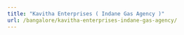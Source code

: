 ```yaml
---
title: "Kavitha Enterprises ( Indane Gas Agency )"
url: /bangalore/kavitha-enterprises-indane-gas-agency/
---
```

